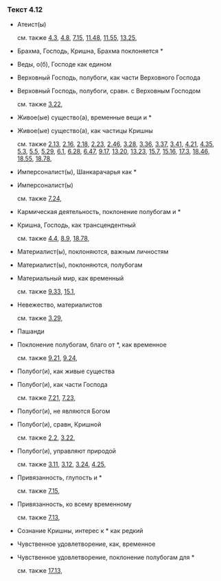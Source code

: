 ### Текст 4.12
	
- Атеист(ы)

	см. также  [4.3](../04/0403.md),  [4.8](../04/0408.md),  [7.15](../07/0715.md),  [11.48](../11/1148.md),  [11.55](../11/1155.md),  [13.25](../13/1325.md), 
	
- Брахма, Господь, Кришна, Брахма поклоняется *

	
- Веды, о(б), Господе как едином

	
- Верховный Господь, полубоги, как части Верховного Господа

	
- Верховный Господь, полубоги, сравн. с Верховным Господом

	см. также  [3.22](../03/0322.md), 
	
- Живое(ые) существо(а), временные вещи и *

	
- Живое(ые) существо(а), как частицы Кришны

	см. также  [2.13](../02/0213.md),  [2.16](../02/0216.md),  [2.18](../02/0218.md),  [2.23](../02/0223.md),  [2.46](../02/0246.md),  [3.28](../03/0328.md),  [3.36](../03/0336.md),  [3.37](../03/0337.md),  [3.41](../03/0341.md),  [4.21](../04/0421.md),  [4.35](../04/0435.md),  [5.3](../05/0503.md),  [5.5](../05/0505.md),  [5.29](../05/0529.md),  [6.1](../06/0601.md),  [6.28](../06/0628.md),  [6.47](../06/0647.md),  [9.17](../09/0917.md),  [13.20](../13/1320.md),  [13.23](../13/1323.md),  [15.7](../15/1507.md),  [15.16](../15/1516.md),  [17.3](../17/1703.md),  [18.46](../18/1846.md),  [18.55](../18/1855.md),  [18.78](../18/1878.md), 
	
- Имперсоналист(ы), Шанкарачарья как *

	
- Имперсоналист(ы)

	см. также  [7.24](../07/0724.md), 
	
- Кармическая деятельность, поклонение полубогам и *

	
- Кришна, Господь, как трансцендентный

	см. также  [4.4](../04/0404.md),  [8.9](../08/0809.md),  [18.78](../18/1878.md), 
	
- Материалист(ы), поклоняются, важным личностям

	
- Материалист(ы), поклоняются, полубогам

	
- Материальный мир, как временный

	см. также  [9.33](../09/0933.md),  [15.1](../15/1501.md), 
	
- Невежество, материалистов

	см. также  [3.29](../03/0329.md), 
	
- Пашанди

	
- Поклонение полубогам, благо от *, как временное

	см. также  [9.21](../09/0921.md),  [9.24](../09/0924.md), 
	
- Полубог(и), как живые существа

	
- Полубог(и), как части Господа

	см. также  [7.21](../07/0721.md),  [7.23](../07/0723.md), 
	
- Полубог(и), не являются Богом

	
- Полубог(и), сравн, Кришной

	см. также  [2.2](../02/0202.md),  [3.22](../03/0322.md), 
	
- Полубог(и), управляют природой

	см. также  [3.11](../03/0311.md),  [3.12](../03/0312.md),  [3.24](../03/0324.md),  [4.25](../04/0425.md), 
	
- Привязанность, глупость и *

	см. также  [7.15](../07/0715.md), 
	
- Привязанность, ко всему временному

	см. также  [7.13](../07/0713.md), 
	
- Сознание Кришны, интерес к * как редкий

	
- Чувственное удовлетворение, как, временное

	
- Чувственное удовлетворение, поклонение полубогам для *

	см. также  [17.13](../17/1713.md), 
